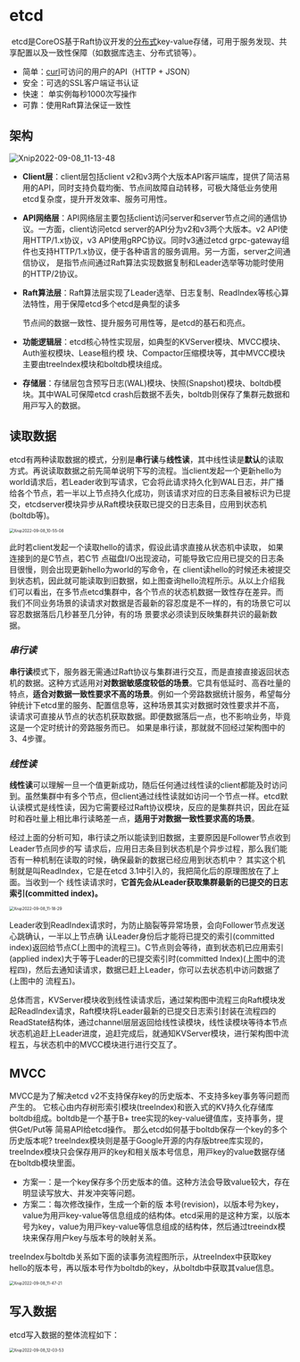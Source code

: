 # etcd

​    etcd是CoreOS基于Raft协议开发的[分布式](https://so.csdn.net/so/search?q=分布式&spm=1001.2101.3001.7020)key-value存储，可用于服务发现、共享配置以及一致性保障（如数据库选主、分布式锁等）。

- 简单：[curl](https://so.csdn.net/so/search?q=curl&spm=1001.2101.3001.7020)可访问的用户的API（HTTP + JSON）
- 安全：可选的SSL客户端证书认证
- 快速： 单实例每秒1000次写操作
- 可靠：使用Raft算法保证一致性

## 架构

![Xnip2022-09-08_11-13-48](image/Xnip2022-09-08_11-13-48.jpg)

- **Client层**：client层包括client v2和v3两个⼤版本API客⼾端库，提供了简洁易⽤的API，同时⽀持负载均衡、节点间故障⾃动转移，可极⼤降低业务使⽤etcd复杂度，提升开发效率、服务可⽤性。

- **API网络层**：API⽹络层主要包括client访问server和server节点之间的通信协议。⼀⽅⾯，client访问etcd server的API分为v2和v3两个⼤版本。v2 API使⽤HTTP/1.x协议，v3 API使⽤gRPC协议。同时v3通过etcd grpc-gateway组件也⽀持HTTP/1.x协议，便于各种语⾔的服务调⽤。另⼀⽅⾯，server之间通信协议， 是指节点间通过Raft算法实现数据复制和Leader选举等功能时使⽤的HTTP/2协议。 

- **Raft算法层**：Raft算法层实现了Leader选举、⽇志复制、ReadIndex等核⼼算法特性，⽤于保障etcd多个etcd是典型的读多

  节点间的数据⼀致性、提升服务可⽤性等，是etcd的基⽯和亮点。

- **功能逻辑层**：etcd核⼼特性实现层，如典型的KVServer模块、MVCC模块、Auth鉴权模块、Lease租约模 块、Compactor压缩模块等，其中MVCC模块主要由treeIndex模块和boltdb模块组成。 

- **存储层**：存储层包含预写⽇志(WAL)模块、快照(Snapshot)模块、boltdb模块。其中WAL可保障etcd crash后数据不丢失，boltdb则保存了集群元数据和⽤⼾写⼊的数据。

## 读取数据

etcd有两种读取数据的模式，分别是**串行读**与**线性读**，其中线性读是**默认**的读取方式。再说读取数据之前先简单说明下写的流程。当client发起⼀个更新hello为 world请求后，若Leader收到写请求，它会将此请求持久化到WAL⽇志，并⼴播给各个节点，若⼀半以上节点持久化成功，则该请求对应的⽇志条⽬被标识为已提交，etcdserver模块异步从Raft模块获取已提交的⽇志条⽬，应⽤到状态机(boltdb等)。 

<img src="image/Xnip2022-09-08_10-55-08.jpg" alt="Xnip2022-09-08_10-55-08" style="zoom:50%;" />

此时若client发起⼀个读取hello的请求，假设此请求直接从状态机中读取， 如果连接到的是C节点，若C节 点磁盘I/O出现波动，可能导致它应⽤已提交的⽇志条⽬很慢，则会出现更新hello为world的写命令，在 client读hello的时候还未被提交到状态机，因此就可能读取到旧数据，如上图查询hello流程所⽰。从以上介绍我们可以看出，在多节点etcd集群中，各个节点的状态机数据⼀致性存在差异。⽽我们不同业务场景的读请求对数据是否最新的容忍度是不⼀样的，有的场景它可以容忍数据落后⼏秒甚⾄⼏分钟，有的场 景要求必须读到反映集群共识的最新数据。

### *串行读*

**串行读**模式下，服务器⽆需通过Raft协议与集群进⾏交互，而是直接直接返回状态机的数据。这种方式适用对**对数据敏感度较低的场景**。它具有低延时、⾼吞吐量的特点，**适合对数据⼀致性要求不⾼的场景**。例如一个旁路数据统计服务，希望每分钟统计下etcd⾥的服务、配置信息等，这种场景其实对数据时效性要求并不⾼，读请求可直接从节点的状态机获取数据。即便数据落后⼀点，也不影响业务，毕竟这是⼀个定时统计的旁路服务⽽已。 如果是串行读，那就就不回经过架构图中的3、4步骤。

### *线性读*

**线性读**可以理解⼀旦⼀个值更新成功，随后任何通过线性读的client都能及时访问到。虽然集群中有多个节点，但client通过线性读就如访问⼀个节点⼀样。etcd默认读模式是线性读，因为它需要经过Raft协议模块，反应的是集群共识，因此在延时和吞吐量上相⽐串⾏读略差⼀点，**适⽤于对数据⼀致性要求⾼的场景**。 

经过上面的分析可知，串⾏读之所以能读到旧数据，主要原因是Follower节点收到Leader节点同步的写 请求后，应⽤⽇志条⽬到状态机是个异步过程，那么我们能否有⼀种机制在读取的时候，确保最新的数据已经应⽤到状态机中？ 其实这个机制就是叫ReadIndex，它是在etcd 3.1中引⼊的，我把简化后的原理图放在了上⾯。当收到⼀个 线性读请求时，**它⾸先会从Leader获取集群最新的已提交的⽇志索引(committed index)。**

<img src="image/Xnip2022-09-08_11-18-29.jpg" alt="Xnip2022-09-08_11-18-29" style="zoom:50%;" />

Leader收到ReadIndex请求时，为防⽌脑裂等异常场景，会向Follower节点发送⼼跳确认，⼀半以上节点确 认Leader⾝份后才能将已提交的索引(committed index)返回给节点C(上图中的流程三)。C节点则会等待，直到状态机已应⽤索引(applied index)⼤于等于Leader的已提交索引时(committed Index)(上图中的流程四)，然后去通知读请求，数据已赶上Leader，你可以去状态机中访问数据了(上图中的 流程五)。 

总体⽽⾔，KVServer模块收到线性读请求后，通过架构图中流程三向Raft模块发起ReadIndex请求，Raft模块将Leader最新的已提交⽇志索引封装在流程四的ReadState结构体，通过channel层层返回给线性读模块，线性读模块等待本节点状态机追赶上Leader进度，追赶完成后，就通知KVServer模块，进⾏架构图中流程五，与状态机中的MVCC模块进⾏进⾏交互了。

## MVCC

MVCC是为了解决etcd v2不⽀持保存key的历史版本、不⽀持多key事务等问题⽽产⽣的。 它核⼼由内存树形索引模块(treeIndex)和嵌⼊式的KV持久化存储库boltdb组成。boltdb是一个基于B+ tree实现的key-value键值库，⽀持事务，提供Get/Put等 简易API给etcd操作。 那么etcd如何基于boltdb保存⼀个key的多个历史版本呢? treeIndex模块则是基于Google开源的内存版btree库实现的，treeIndex模块只会保存⽤⼾的key和相关版本号信息，⽤⼾key的value数据存储在boltdb模块⾥⾯。

- 方案一：是⼀个key保存多个历史版本的值。这种方法会导致value较⼤，存在明显读写放⼤、并发冲突等问题。
- 方案二：每次修改操作，⽣成⼀个新的版 本号(revision)，以版本号为key，value为⽤⼾key-value等信息组成的结构体。etcd采用的是这种方案，以版本号为key，value为⽤⼾key-value等信息组成的结构体，然后通过treeindx模块来保存用户key与版本号的映射关系。

treeIndex与boltdb关系如下⾯的读事务流程图所⽰，从treeIndex中获取key hello的版本号，再以版本号作为boltdb的key，从boltdb中获取其value信息。 

<img src="image/Xnip2022-09-08_11-47-21.jpg" alt="Xnip2022-09-08_11-47-21" style="zoom:50%;" />

## 写入数据

etcd写入数据的整体流程如下：

<img src="image/Xnip2022-09-08_12-03-53.jpg" alt="Xnip2022-09-08_12-03-53" style="zoom:50%;" />